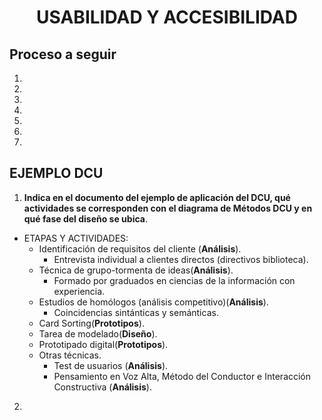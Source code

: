 # <div align = "center">**USABILIDAD Y ACCESIBILIDAD**</div>
## Proceso a seguir
1.
2.
3.
4.
5.
6.
7.
## EJEMPLO DCU
1. **Indica en el documento del ejemplo de aplicación del DCU, qué actividades se corresponden con el diagrama de Métodos DCU y en qué fase del diseño se ubica**.

- ETAPAS Y ACTIVIDADES:
  - Identificación de requisitos del cliente (**Análisis**).
    - Entrevista individual a clientes directos (directivos biblioteca).
  - Técnica de grupo-tormenta de ideas(**Análisis**).
    - Formado por graduados en ciencias de la información con experiencia.
  - Estudios de homólogos (análisis competitivo)(**Análisis**).
    - Coincidencias sintánticas y semánticas.
  - Card Sorting(**Prototipos**).
  - Tarea de modelado(**Diseño**).
  - Prototipado digital(**Prototipos**).
  - Otras técnicas.
    - Test de usuarios (**Análisis**).
    - Pensamiento en Voz Alta, Método del Conductor e Interacción Constructiva (**Análisis**).

2. 
